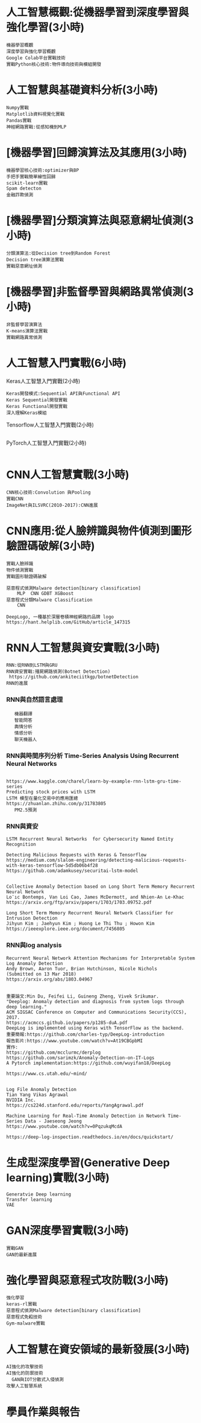 # 人工智慧概觀:從機器學習到深度學習與強化學習(3小時)
```
機器學習概觀
深度學習與強化學習概觀
Google Colab平台實戰技術
實戰Python核心技術:物件導向技術與模組開發
```
# 人工智慧與基礎資料分析(3小時)
```
Numpy實戰
Matplotlib資料視覺化實戰
Pandas實戰
神經網路實戰:從感知機到MLP
```
# [機器學習]回歸演算法及其應用(3小時)
```
機器學習核心技術:optimizer與BP
手把手實戰簡單線性回歸
scikit-learn實戰
Spam detecton
金融詐欺偵測
```
# [機器學習]分類演算法與惡意網址偵測(3小時)
```
分類演算法:從Decision tree到Random Forest
Decision tree演算法實戰
實戰惡意網址偵測
```
# [機器學習]非監督學習與網路異常偵測(3小時)
```
非監督學習演算法
K-means演算法實戰
實戰網路異常偵測
```
# 人工智慧入門實戰(6小時)

Keras人工智慧入門實戰(2小時)
```
Keras開發模式:Sequential API與Functional API
Keras Sequential開發實戰
Keras Functional開發實戰
深入理解Keras模組
```
Tensorflow人工智慧入門實戰(2小時)
```

```
PyTorch人工智慧入門實戰(2小時)
```

```

# CNN人工智慧實戰(3小時)
```
CNN核心技術:Convolution 與Pooling
實戰CNN
ImageNet與ILSVRC(2010-2017):CNN進展
```
# CNN應用:從人臉辨識與物件偵測到圖形驗證碼破解(3小時)
```
實戰人臉辨識
物件偵測實戰
實戰圖形驗證碼破解
```
```
惡意程式偵測Malware detection[binary classification]
    MLP  CNN GDBT XGBoost
惡意程式分類Malware Classification
    CNN
```
```
DeepLogo, 一種基於深層卷積神經網路的品牌 logo
https://hant.helplib.com/GitHub/article_147315
```
# RNN人工智慧與資安實戰(3小時)
```
RNN:從RNN到LSTM與GRU
RNN資安實戰:殭屍網路偵測(Botnet Detection) 
 https://github.com/ankiteciitkgp/botnetDetection
RNN的進展
```
### RNN與自然語言處理
```
   機器翻譯
   智能問答
   輿情分析
   情感分析
   聊天機器人
```
### RNN與時間序列分析 Time-Series Analysis Using Recurrent Neural Networks
```

https://www.kaggle.com/charel/learn-by-example-rnn-lstm-gru-time-series
Predicting stock prices with LSTM
LSTM 模型在量化交易中的應用匯總
https://zhuanlan.zhihu.com/p/31783805
   PM2.5預測

```
### RNN與資安
```
LSTM Recurrent Neural Networks  for Cybersecurity Named Entity Recognition

Detecting Malicious Requests with Keras & Tensorflow
https://medium.com/slalom-engineering/detecting-malicious-requests-with-keras-tensorflow-5d5db06b4f28
https://github.com/adamkusey/securitai-lstm-model


Collective Anomaly Detection based on Long Short Term Memory Recurrent Neural Network
Lo¨ıc Bontemps, Van Loi Cao, James McDermott, and Nhien-An Le-Khac
https://arxiv.org/ftp/arxiv/papers/1703/1703.09752.pdf

Long Short Term Memory Recurrent Neural Network Classifier for Intrusion Detection
Jihyun Kim ; Jaehyun Kim ; Huong Le Thi Thu ; Howon Kim
https://ieeexplore.ieee.org/document/7456805
```

### RNN與log analysis

```
Recurrent Neural Network Attention Mechanisms for Interpretable System Log Anomaly Detection
Andy Brown, Aaron Tuor, Brian Hutchinson, Nicole Nichols
(Submitted on 13 Mar 2018)
https://arxiv.org/abs/1803.04967


重要論文:Min Du, Feifei Li, Guineng Zheng, Vivek Srikumar. 
"Deeplog: Anomaly detection and diagnosis from system logs through deep learning." 
ACM SIGSAC Conference on Computer and Communications Security(CCS), 2017.
https://acmccs.github.io/papers/p1285-duA.pdf
DeepLog is implemented using Keras with TensorFlow as the backend. 
重要簡報:https://github.com/charles-typ/DeepLog-introduction
報告影片:https://www.youtube.com/watch?v=At19CBGpbMI
實作:
https://github.com/mcclurmc/derplog
https://github.com/sarimzk/Anomaly-Detection-on-IT-Logs
A Pytorch implementation:https://github.com/wuyifan18/DeepLog

https://www.cs.utah.edu/~mind/


Log File Anomaly Detection
Tian Yang Vikas Agrawal
NVIDIA Inc. 
https://cs224d.stanford.edu/reports/YangAgrawal.pdf

Machine Learning for Real-Time Anomaly Detection in Network Time-Series Data - Jaeseong Jeong
https://www.youtube.com/watch?v=0PqzukqMcdA

https://deep-log-inspection.readthedocs.io/en/docs/quickstart/

```
# 生成型深度學習(Generative Deep learning)實戰(3小時)
```
Generatvie Deep learning
Transfer learning
VAE
```
# GAN深度學習實戰(3小時)
```
實戰GAN
GAN的最新進展
```

# 強化學習與惡意程式攻防戰(3小時)
```
強化學習
keras-rl實戰
惡意程式偵測Malware detection[binary classification]
惡意程式免殺技術
Gym-malware實戰
```
# 人工智慧在資安領域的最新發展(3小時)
```
AI強化的攻擊技術
AI強化的防禦技術
  GAN與IOT分散式入侵偵測
攻擊人工智慧系統
```

# 學員作業與報告
```

```
